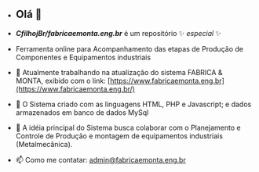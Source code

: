 - ## Olá 👋

- _**CfilhojBr/fabricaemonta.eng.br**_ é um repositório ✨ _especial_ ✨
- Ferramenta online para Acompanhamento das etapas de Produção de Componentes e Equipamentos industriais


- 🔭 Atualmente trabalhando na atualização do sistema FABRICA & MONTA, exibido com o link: [https://www.fabricaemonta.eng.br](https://www.fabricaemonta.eng.br/)
- 🌱 O Sistema criado com as linguagens HTML, PHP e Javascript; e dados armazenados em banco de dados MySql
- 👯 A idéia principal do Sistema busca colaborar com o Planejamento e Controle de Produção e montagem de equipamentos industriais (Metalmecânica).


- 📫 Como me contatar: admin@fabricaemonta.eng.br
